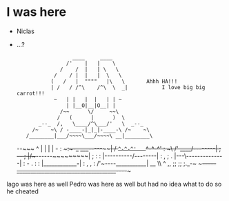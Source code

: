 # I was here
* Niclas
* ...?


                        ____     ____
                      /'    |   |    \
                    /    /  |   | \   \
                  /    / |  |   |  \   \
                 (   /   |  """"   |\   \       Ahhh HA!!!
                 | /   / /^\    /^\  \  _|           I love big big carrot!!!
                  ~   | |   |  |   | | ~
                      | |__O|__|O__| |
                    /~~      \/     ~~\
                   /   (      |      )  \
             _--_  /,   \____/^\___/'   \  _--_
           /~    ~\ / -____-|_|_|-____-\ /~    ~\
         /________|___/~~~~\___/~~~~\ __|________\
    --~~~          ^ |     |   |     |  -     :  ~~~~~:~-_     ___-----~~~~~~~~|
       /             `^-^-^'   `^-^-^'                  :  ~\ /'   ____/--------|
      ;     --                                            ;   |/~~~------~~~~~~~~~|
     ;                                    :              :    |----------/--------|
    :                     ,                           ;    .  |---\\--------------|
     :     -                          .                  : : |______________-__|
      :              ,                 ,                :   /'~----___________|
    __  \\\        ^                          ,, ;; ;; ;._-~
      ~~~-----____________________________________----~~~



Iago was here as well
Pedro was here as well but had no idea what to do so he cheated
